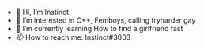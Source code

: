 - 👋 Hi, I’m Instinct
- 👀 I’m interested in C++, Femboys, calling tryharder gay
- 🌱 I’m currently learning How to find a girlfriend fast
- 📫 How to reach me: Instinct#3003
